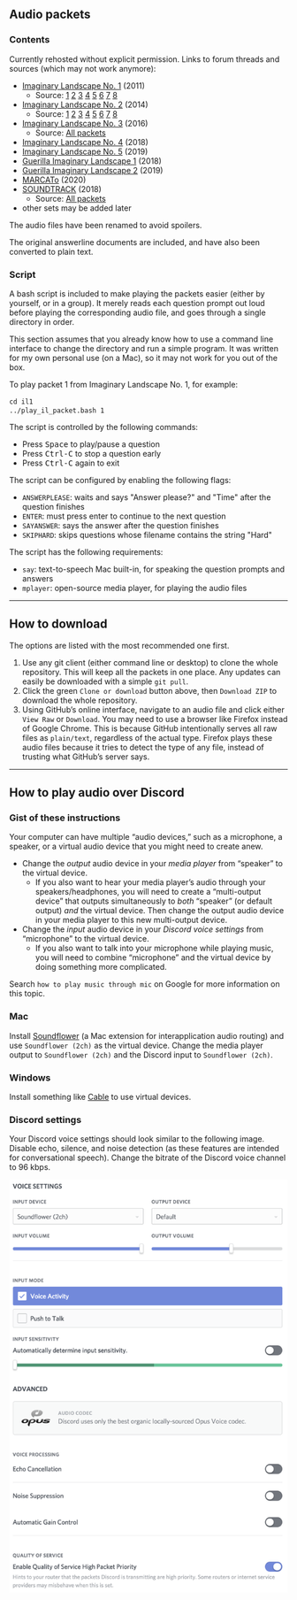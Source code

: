## Audio packets

### Contents

Currently rehosted without explicit permission. Links to forum threads and sources (which may not work anymore):

* [Imaginary Landscape No. 1](http://hsquizbowl.org/forums/viewtopic.php?f=21&t=11623&p=219113#p219113) (2011)
  * Source:
[1](https://app.box.com/s/cjz4h8mtmpexg54hwp47)
[2](https://app.box.com/s/rkog5lzgv5z08h3rz9edjtslame5sna5)
[3](https://app.box.com/s/dvim5i3jw47pca15nmh6)
[4](https://app.box.com/s/qgvoru61whvqn8owjn04)
[5](https://app.box.com/s/4w8styo3zcegiipadwwn)
[6](https://app.box.com/s/uxxq16t3nayudhlcv8p1)
[7](https://app.box.com/s/p0p6fjvhrxxq0xcobate)
[8](https://app.box.com/s/lus2brcnvbszm6gi5b27)
* [Imaginary Landscape No. 2](http://hsquizbowl.org/forums/viewtopic.php?f=21&t=16234&p=289863#p289863) (2014)
  * Source:
[1](https://app.box.com/s/9cjrh6f96um752scc4vk)
[2](https://app.box.com/s/apg3kusvq0iiqfvcwfj9)
[3](https://app.box.com/s/l66tytwjmejq7pzi1ukj)
[4](https://app.box.com/s/2w2ztx8ze9x6jvu5u67f)
[5](https://app.box.com/s/hcy6za2tiooehv5ymdm2)
[6](https://app.box.com/s/souowe39meed1nzn2evs)
[7](https://app.box.com/s/41werd8fdlvbqrgxzyn0)
[8](https://app.box.com/s/wuhmam1jr4ayu8mkjq1g)
* [Imaginary Landscape No. 3](http://hsquizbowl.org/forums/viewtopic.php?f=21&t=18117&p=318076#p318076) (2016)
  * Source: [All packets](https://app.box.com/s/2bjv3rmjdabi4a5whdh3g4zwmzlmvxub)
* [Imaginary Landscape No. 4](http://hsquizbowl.org/forums/viewtopic.php?f=8&t=20394) (2018)
* [Imaginary Landscape No. 5](https://hsquizbowl.org/forums/viewtopic.php?t=21583) (2019)
* [Guerilla Imaginary Landscape 1](http://hsquizbowl.org/forums/viewtopic.php?f=8&t=21409) (2018)
* [Guerilla Imaginary Landscape 2](http://hsquizbowl.org/forums/viewtopic.php?f=8&t=21409&p=357792#p357792) (2019)
* [MARCATo](https://hsquizbowl.org/forums/viewtopic.php?f=8&t=24114) (2020)
* [SOUNDTRACK](http://hsquizbowl.org/forums/viewtopic.php?f=19&t=20359) (2018)
  * Source: [All packets](http://trash.quizbowlpackets.com/2176/)
* other sets may be added later

The audio files have been renamed to avoid spoilers.

The original answerline documents are included, and have also been converted to plain text.

### Script

A bash script is included to make playing the packets easier (either by yourself, or in a group).
It merely reads each question prompt out loud before playing the corresponding audio file, and goes through a single directory in order.

This section assumes that you already know how to use a command line interface to change the directory and run a simple program.
It was written for my own personal use (on a Mac), so it may not work for you out of the box.

To play packet 1 from Imaginary Landscape No. 1, for example:

```
cd il1
../play_il_packet.bash 1
```

The script is controlled by the following commands:

* Press <kbd>Space</kbd> to play/pause a question
* Press <kbd>Ctrl-C</kbd> to stop a question early
* Press <kbd>Ctrl-C</kbd> again to exit

The script can be configured by enabling the following flags:

* `ANSWERPLEASE`: waits and says "Answer please?" and "Time" after the question finishes
* `ENTER`: must press enter to continue to the next question
* `SAYANSWER`: says the answer after the question finishes
* `SKIPHARD`: skips questions whose filename contains the string "Hard"

The script has the following requirements:

* `say`: text-to-speech Mac built-in, for speaking the question prompts and answers
* `mplayer`: open-source media player, for playing the audio files

---

## How to download

The options are listed with the most recommended one first.

1. Use any git client (either command line or desktop) to clone the whole repository. This will keep all the packets in one place. Any updates can easily be downloaded with a simple `git pull`.
2. Click the green `Clone or download` button above, then `Download ZIP` to download the whole repository.
3. Using GitHub’s online interface, navigate to an audio file and click either `View Raw` or `Download`. You may need to use a browser like Firefox instead of Google Chrome. This is because GitHub intentionally serves all raw files as `plain/text`, regardless of the actual type. Firefox plays these audio files because it tries to detect the type of any file, instead of trusting what GitHub’s server says.

---

## How to play audio over Discord

### Gist of these instructions

Your computer can have multiple “audio devices,” such as a microphone, a speaker, or a virtual audio device that you might need to create anew.

* Change the _output_ audio device in your _media player_ from “speaker” to the virtual device.
  * If you also want to hear your media player’s audio through your speakers/headphones, you will need to create a “multi-output device” that outputs simultaneously to _both_ “speaker” (or default output) _and_ the virtual device. Then change the output audio device in your media player to this new multi-output device.
* Change the _input_ audio device in your _Discord voice settings_ from “microphone” to the virtual device.
  * If you also want to talk into your microphone while playing music, you will need to combine “microphone” and the virtual device by doing something more complicated.

Search `how to play music through mic` on Google for more information on this topic.

### Mac

Install [Soundflower](https://rogueamoeba.com/freebies/soundflower/) (a Mac extension for interapplication audio routing) and use `Soundflower (2ch)` as the virtual device. Change the media player output to `Soundflower (2ch)` and the Discord input to `Soundflower (2ch)`.

### Windows

Install something like [Cable](https://www.vb-audio.com/Cable/) to use virtual devices.

### Discord settings

Your Discord voice settings should look similar to the following image. Disable echo, silence, and noise detection (as these features are intended for conversational speech). Change the bitrate of the Discord voice channel to 96 kbps.

<img src="discord-settings.png" width="614" />

